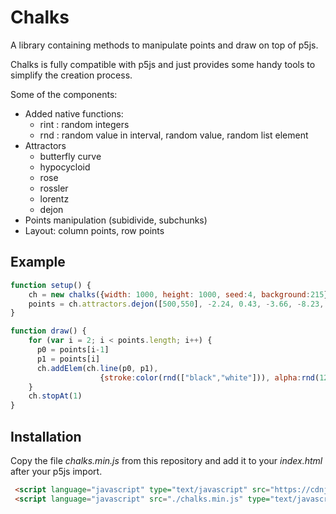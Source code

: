 # Chalks
A library containing methods to manipulate points and draw on top of p5js.

Chalks is fully compatible with p5js and just provides some handy tools to simplify the creation process.

Some of the components:
* Added native functions:
    * rint : random integers
    * rnd : random value in interval, random value, random list element
* Attractors
    * butterfly curve
    * hypocycloid
    * rose
    * rossler
    * lorentz
    * dejon
* Points manipulation (subidivide, subchunks)
* Layout: column points, row points

## Example
```javascript
function setup() {
    ch = new chalks({width: 1000, height: 1000, seed:4, background:215})
    points = ch.attractors.dejon([500,550], -2.24, 0.43, -3.66, -8.23, 250, 3200)
}

function draw() {
    for (var i = 2; i < points.length; i++) {
      p0 = points[i-1]
      p1 = points[i]
      ch.addElem(ch.line(p0, p1),
                    {stroke:color(rnd(["black","white"])), alpha:rnd(12,52), strokeWidth:rnd(2,4)})
    }
    ch.stopAt(1)
}
```
## Installation
Copy the file _chalks.min.js_ from this repository and add it to your _index.html_ after your p5js import.

```html
 <script language="javascript" type="text/javascript" src="https://cdnjs.cloudflare.com/ajax/libs/p5.js/0.7.1/p5.js"></script>
 <script language="javascript" src="./chalks.min.js" type="text/javascript"></script>
```
